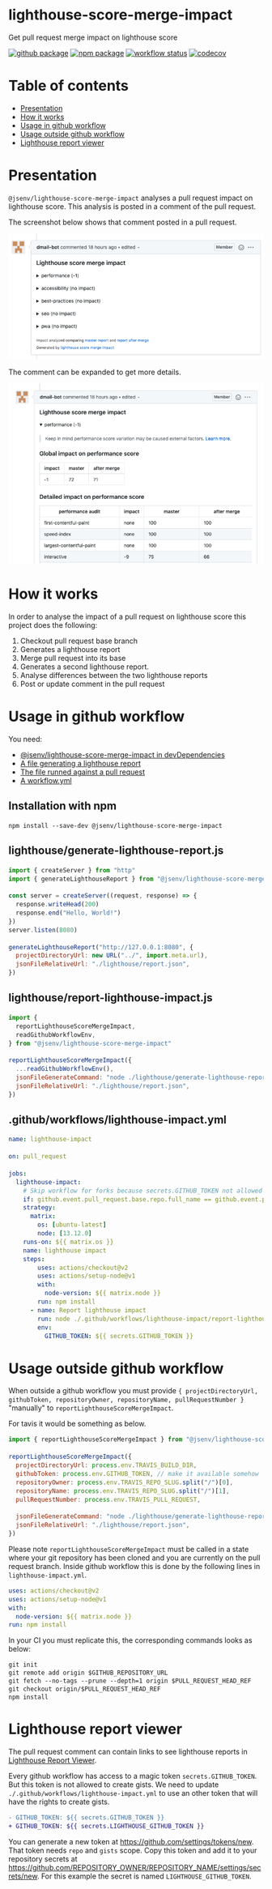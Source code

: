 # lighthouse-score-merge-impact

Get pull request merge impact on lighthouse score

[![github package](https://img.shields.io/github/package-json/v/jsenv/jsenv-lighthouse-score-merge-impact.svg?label=package&logo=github)](https://github.com/jsenv/jsenv-lighthouse-score-merge-impact/packages)
[![npm package](https://img.shields.io/npm/v/@jsenv/lighthouse-score-merge-impact.svg?logo=npm&label=package)](https://www.npmjs.com/package/@jsenv/lighthouse-score-merge-impact)
[![workflow status](https://github.com/jsenv/jsenv-lighthouse-score-merge-impact/workflows/ci/badge.svg)](https://github.com/jsenv/jsenv-lighthouse-score-merge-impact/actions?workflow=ci)
[![codecov](https://codecov.io/gh/jsenv/jsenv-lighthouse-score-merge-impact/branch/master/graph/badge.svg)](https://codecov.io/gh/jsenv/jsenv-lighthouse-score-merge-impact)

# Table of contents

- [Presentation](#Presentation)
- [How it works](#How-it-works)
- [Usage in github workflow](#Usage-in-github-workflow)
- [Usage outside github workflow](#Usage-outside-github-workflow)
- [Lighthouse report viewer](#Lighthouse-report-viewer)

# Presentation

`@jsenv/lighthouse-score-merge-impact` analyses a pull request impact on lighthouse score. This analysis is posted in a comment of the pull request.

The screenshot below shows that comment posted in a pull request.

![screenshot of pull request comment](./docs/comment-collapsed.png)

The comment can be expanded to get more details.

![screenshot of pull request comment expanded](./docs/comment-expanded.png)

# How it works

In order to analyse the impact of a pull request on lighthouse score this project does the following:

1. Checkout pull request base branch
2. Generates a lighthouse report
3. Merge pull request into its base
4. Generates a second lighthouse report.
5. Analyse differences between the two lighthouse reports
6. Post or update comment in the pull request

# Usage in github workflow

You need:

- [@jsenv/lighthouse-score-merge-impact in devDependencies](#Installation-with-npm)
- [A file generating a lighthouse report](#lighthouse/generate-lighthouse-report.js)
- [The file runned against a pull request](#lighthouse/report-lighthouse-impact.js)
- [A workflow.yml](#.github/workflows/lighthouse-impact.yml)

## Installation with npm

```console
npm install --save-dev @jsenv/lighthouse-score-merge-impact
```

## lighthouse/generate-lighthouse-report.js

```js
import { createServer } from "http"
import { generateLighthouseReport } from "@jsenv/lighthouse-score-merge-impact"

const server = createServer((request, response) => {
  response.writeHead(200)
  response.end("Hello, World!")
})
server.listen(8080)

generateLighthouseReport("http://127.0.0.1:8080", {
  projectDirectoryUrl: new URL("../", import.meta.url),
  jsonFileRelativeUrl: "./lighthouse/report.json",
})
```

## lighthouse/report-lighthouse-impact.js

```js
import {
  reportLighthouseScoreMergeImpact,
  readGithubWorkflowEnv,
} from "@jsenv/lighthouse-score-merge-impact"

reportLighthouseScoreMergeImpact({
  ...readGithubWorkflowEnv(),
  jsonFileGenerateCommand: "node ./lighthouse/generate-lighthouse-report.js",
  jsonFileRelativeUrl: "./lighthouse/report.json",
})
```

## .github/workflows/lighthouse-impact.yml

```yml
name: lighthouse-impact

on: pull_request

jobs:
  lighthouse-impact:
    # Skip workflow for forks because secrets.GITHUB_TOKEN not allowed to post comments
    if: github.event.pull_request.base.repo.full_name == github.event.pull_request.head.repo.full_name
    strategy:
      matrix:
        os: [ubuntu-latest]
        node: [13.12.0]
    runs-on: ${{ matrix.os }}
    name: lighthouse impact
    steps:
        uses: actions/checkout@v2
        uses: actions/setup-node@v1
        with:
          node-version: ${{ matrix.node }}
        run: npm install
      - name: Report lighthouse impact
        run: node ./.github/workflows/lighthouse-impact/report-lighthouse-impact.js
        env:
          GITHUB_TOKEN: ${{ secrets.GITHUB_TOKEN }}
```

# Usage outside github workflow

When outside a github workflow you must provide `{ projectDirectoryUrl, githubToken, repositoryOwner, repositoryName, pullRequestNumber }` "manually" to `reportLighthouseScoreMergeImpact`.

For tavis it would be something as below.

```js
import { reportLighthouseScoreMergeImpact } from "@jsenv/lighthouse-score-merge-impact"

reportLighthouseScoreMergeImpact({
  projectDirectoryUrl: process.env.TRAVIS_BUILD_DIR,
  githubToken: process.env.GITHUB_TOKEN, // make it available somehow
  repositoryOwner: process.env.TRAVIS_REPO_SLUG.split("/")[0],
  repositoryName: process.env.TRAVIS_REPO_SLUG.split("/")[1],
  pullRequestNumber: process.env.TRAVIS_PULL_REQUEST,

  jsonFileGenerateCommand: "node ./lighthouse/generate-lighthouse-report.js",
  jsonFileRelativeUrl: "./lighthouse/report.json",
})
```

Please note `reportLighthouseScoreMergeImpact` must be called in a state where your git repository has been cloned and you are currently on the pull request branch. Inside github workflow this is done by the following lines in `lighthouse-impact.yml`.

```yml
uses: actions/checkout@v2
uses: actions/setup-node@v1
with:
  node-version: ${{ matrix.node }}
run: npm install
```

In your CI you must replicate this, the corresponding commands looks as below:

```console
git init
git remote add origin $GITHUB_REPOSITORY_URL
git fetch --no-tags --prune --depth=1 origin $PULL_REQUEST_HEAD_REF
git checkout origin/$PULL_REQUEST_HEAD_REF
npm install
```

# Lighthouse report viewer

The pull request comment can contain links to see lighthouse reports in [Lighthouse Report Viewer](https://googlechrome.github.io/lighthouse/viewer).

Every github workflow has access to a magic token `secrets.GITHUB_TOKEN`. But this token is not allowed to create gists. We need to update `./.github/workflows/lighthouse-impact.yml` to use an other token that will have the rights to create gists.

```diff
- GITHUB_TOKEN: ${{ secrets.GITHUB_TOKEN }}
+ GITHUB_TOKEN: ${{ secrets.LIGHTHOUSE_GITHUB_TOKEN }}
```

You can generate a new token at https://github.com/settings/tokens/new. That token needs `repo` and `gists` scope. Copy this token and add it to your repository secrets at https://github.com/REPOSITORY_OWNER/REPOSITORY_NAME/settings/secrets/new. For this example the secret is named `LIGHTHOUSE_GITHUB_TOKEN`.

